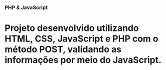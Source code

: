 ### PHP & JavaScript


# Projeto desenvolvido utilizando HTML, CSS, JavaScript e PHP com o método POST, validando as informações por meio do JavaScript.
